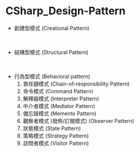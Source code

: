# CSharp_Design-Pattern

* 創建型模式 (Creational Pattern)

<br>

* 結構型模式 (Structural Pattern)

<br>

* 行為型模式 (Behavioral pattern)
  1. 責任鏈模式 (Chain-of-responsibility Pattern)
  2. 命令模式 (Command Pattern)
  3. 解釋器模式 (Interpreter Pattern)
  4. 中介者模式 (Mediator Pattern)
  5. 備忘錄模式 (Memento Pattern)
  6. 觀察者模式 (發佈/訂閱模式) (Observer Pattern)
  7. 狀態模式 (State Pattern)
  8. 策略模式 (Strategy Pattern)
  9. 訪問者模式 (Visitor Pattern)

